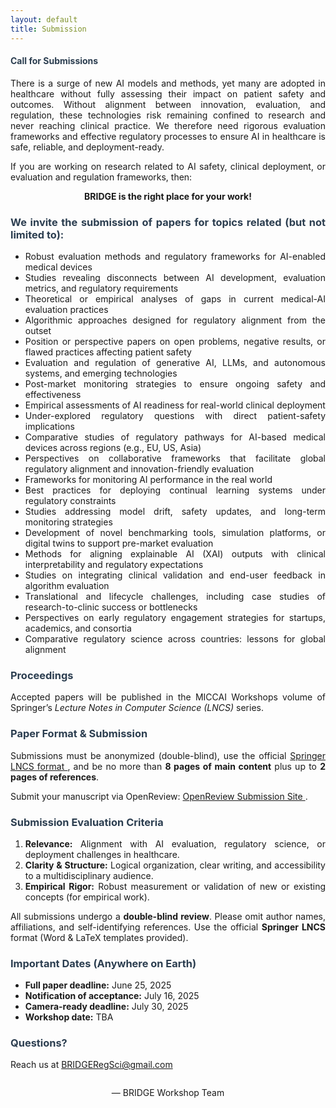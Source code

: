 ```yaml
---
layout: default
title: Submission
---
```


<div class="post" style="text-align: justify;">

<section class="call-intro">
  <h4 class="pageTitle" style="color: #2c3e50;">Call for Submissions</h4>
  <p>
    There is a surge of new AI models and methods, yet many are adopted in healthcare without fully assessing their impact on patient safety and outcomes. Without alignment between innovation, evaluation, and regulation, these technologies risk remaining confined to research and never reaching clinical practice. We therefore need rigorous evaluation frameworks and effective regulatory processes to ensure AI in healthcare is safe, reliable, and deployment-ready.
  </p>
  <p>
    If you are working on research related to AI safety, clinical deployment, or evaluation and regulation frameworks, then:
  </p>
  <p style="text-align: center; font-weight: bold; margin: 1em 0;">
    <strong>BRIDGE</strong> is the right place for your work!
  </p>
</section>


  <!-- Topics of Interest -->
  <section class="topics">
    <h3 style="color: #2c3e50;">We invite the submission of papers for topics related (but not limited to):</h3>
    <ul>
      <li>Robust evaluation methods and regulatory frameworks for AI-enabled medical devices</li>
      <li>Studies revealing disconnects between AI development, evaluation metrics, and regulatory requirements</li>
      <li>Theoretical or empirical analyses of gaps in current medical-AI evaluation practices</li>
      <li>Algorithmic approaches designed for regulatory alignment from the outset</li>
      <li>Position or perspective papers on open problems, negative results, or flawed practices affecting patient safety</li>
      <li>Evaluation and regulation of generative AI, LLMs, and autonomous systems, and emerging technologies </li>
      <li>Post-market monitoring strategies to ensure ongoing safety and effectiveness</li>
      <li>Empirical assessments of AI readiness for real-world clinical deployment</li>
      <li>Under-explored regulatory questions with direct patient-safety implications</li>
      <li>Comparative studies of regulatory pathways for AI-based medical devices across regions (e.g., EU, US, Asia)</li>
      <li>Perspectives on collaborative frameworks that facilitate global regulatory alignment and innovation-friendly evaluation</li>
      <li>Frameworks for monitoring AI performance in the real world</li>
      <li>Best practices for deploying continual learning systems under regulatory constraints</li>
      <li>Studies addressing model drift, safety updates, and long-term monitoring strategies</li>
      <li>Development of novel benchmarking tools, simulation platforms, or digital twins to support pre-market evaluation</li>
      <li>Methods for aligning explainable AI (XAI) outputs with clinical interpretability and regulatory expectations</li>
      <li>Studies on integrating clinical validation and end-user feedback in algorithm evaluation</li>
      <li>Translational and lifecycle challenges, including case studies of research-to-clinic success or bottlenecks</li>
      <li>Perspectives on early regulatory engagement strategies for startups, academics, and consortia</li>
      <li>Comparative regulatory science across countries: lessons for global alignment</li>
    </ul>
  </section>

  <!-- Proceedings -->
  <section class="proceedings">
    <h3 style="color: #2c3e50;">Proceedings</h3>
    <p>
      Accepted papers will be published in the MICCAI Workshops volume of Springer’s
      <em>Lecture Notes in Computer Science (LNCS)</em> series.
    </p>
  </section>

<!-- Paper Format & Submission -->
<section class="paper-format">
  <h3 style="color: #2c3e50;">Paper Format &amp; Submission</h3>
  <p>
    Submissions must be anonymized (double-blind), use the official
    <a href="https://www.springer.com/gp/computer-science/lncs/conference-proceedings-guidelines"
       target="_blank"
       rel="noopener">
      Springer LNCS format
    </a>,
    and be no more than <strong>8 pages of main content</strong> plus up to <strong>2 pages of references</strong>.
  </p>
  <p>
    Submit your manuscript via OpenReview:
    <a href="https://openreview.net/group?id=MICCAI.org/2025/Workshop/BRIDGE"
       target="_blank"
       rel="noopener">
      OpenReview Submission Site
    </a>.
  </p>
</section>


  <!-- Submission Evaluation Criteria -->
  <section class="submission-guidelines">
    <h3 style="color: #2c3e50;">Submission Evaluation Criteria</h3>
    <ol>
      <li><strong>Relevance:</strong> Alignment with AI evaluation, regulatory science, or deployment challenges in healthcare.</li>
      <li><strong>Clarity & Structure:</strong> Logical organization, clear writing, and accessibility to a multidisciplinary audience.</li>
      <li><strong>Empirical Rigor:</strong> Robust measurement or validation of new or existing concepts (for empirical work).</li>
    </ol>
    <p>
      All submissions undergo a <strong>double-blind review</strong>. Please omit author names, affiliations, and
      self-identifying references. Use the official <strong>Springer LNCS</strong> format (Word & LaTeX templates provided).
    </p>
  </section>

  <!-- Important Dates -->
  <section class="important-dates">
    <h3 style="color: #2c3e50;">Important Dates (Anywhere on Earth)</h3>
    <ul>
      <li><strong>Full paper deadline:</strong> June 25, 2025</li>
      <li><strong>Notification of acceptance:</strong> July 16, 2025</li>
      <li><strong>Camera-ready deadline:</strong> July 30, 2025</li>
      <li><strong>Workshop date:</strong> TBA</li>
    </ul>
  </section>



  <!-- Contact -->
  <section class="contact">
    <h3 style="color: #2c3e50;">Questions?</h3>
    <p>Reach us at <a href="mailto:BRIDGERegSci@gmail.com">BRIDGERegSci@gmail.com</a></p>
  </section>

  <footer style="text-align: center; margin-top: 2em;">
    <p>— BRIDGE Workshop Team</p>
  </footer>

</div>